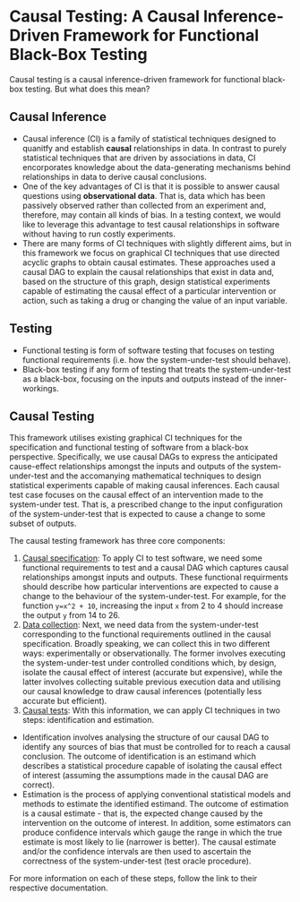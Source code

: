 # Causal Testing: A Causal Inference-Driven Framework for Functional Black-Box Testing

Causal testing is a causal inference-driven framework for functional black-box testing. But what does this mean?

## Causal Inference
- Causal inference (CI) is a family of statistical techniques designed to quanitfy and establish **causal** relationships in data. In contrast to purely statistical techniques that are driven by associations in data, CI encorporates knowledge about the data-generating mechanisms behind relationships in data to derive causal conclusions. 
- One of the key advantages of CI is that it is possible to answer causal questions using **observational data**. That is, data which has been passively observed rather than collected from an experiment and, therefore, may contain all kinds of bias. In a testing context, we would like to leverage this advantage to test causal relationships in software without having to run costly experiments.
- There are many forms of CI techniques with slightly different aims, but in this framework we focus on graphical CI techniques that use directed acyclic graphs to obtain causal estimates. These approaches used a causal DAG to explain the causal relationships that exist in data and, based on the structure of this graph, design statistical experiments capable of estimating the causal effect of a particular intervention or action, such as taking a drug or changing the value of an input variable.

## Testing
- Functional testing is form of software testing that focuses on testing functional requirements (i.e. how the system-under-test should behave).
- Black-box testing if any form of testing that treats the system-under-test as a black-box, focusing on the inputs and outputs instead of the inner-workings.

## Causal Testing
This framework utilises existing graphical CI techniques for the specification and functional testing of software from a black-box perspective. Specifically, we use causal DAGs to express the anticipated cause-effect relationships amongst the inputs and outputs of the system-under-test and the accomanying mathematical techniques to design statistical experiments capable of making causal inferences. Each causal test case focuses on the causal effect of an intervention made to the system-under test. That is, a prescribed change to the input configuration of the system-under-test that is expected to cause a change to some subset of outputs. 

The causal testing framework has three core components:

1. [Causal specification](causal_testing/specification/README.md): To apply CI to test software, we need some functional requirements to test and a causal DAG which captures causal relationships amongst inputs and outputs. These functional requirments should describe how particular interventions are expected to cause a change to the behaviour of the system-under-test. For example, for the function `y=x^2 + 10`, increasing the input `x` from 2 to 4 should increase the output `y` from 14 to 26.
2. [Data collection](causal_testing/data_collection/README.md): Next, we need data from the system-under-test corresponding to the functional requirements outlined in the causal specification. Broadly speaking, we can collect this in two different ways: experimentally or observationally. The former involves executing the system-under-test under controlled conditions which, by design, isolate the causal effect of interest (accurate but expensive), while the latter involves collecting suitable previous execution data and utilising our causal knowledge to draw causal inferences (potentially less accurate but efficient).
3. [Causal tests](causal_testing/testing/README.md): With this information, we can apply CI techniques in two steps: identification and estimation.
  - Identification involves analysing the structure of our causal DAG to identify any sources of bias that must be controlled for to reach a causal conclusion. The outcome of identification is an estimand which describes a statistical procedure capable of isolating the causal effect of interest (assuming the assumptions made in the causal DAG are correct). 
  - Estimation is the process of applying conventional statistical models and methods to estimate the identified estimand. The outcome of estimation is a causal estimate - that is, the expected change caused by the intervention on the outcome of interest. In addition, some estimators can produce confidence intervals which gauge the range in which the true estimate is most likely to lie (narrower is better). The causal estimate and/or the confidence intervals are then used to ascertain the correctness of the system-under-test (test oracle procedure).

For more information on each of these steps, follow the link to their respective documentation.
